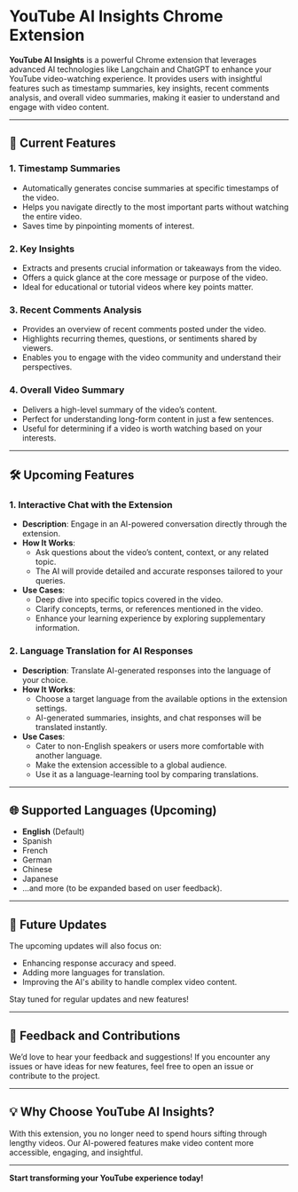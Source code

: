 # YouTube AI Insights Chrome Extension

**YouTube AI Insights** is a powerful Chrome extension that leverages advanced AI technologies like Langchain and ChatGPT to enhance your YouTube video-watching experience. It provides users with insightful features such as timestamp summaries, key insights, recent comments analysis, and overall video summaries, making it easier to understand and engage with video content.

---

## 🚀 **Current Features**

### 1. **Timestamp Summaries**
   - Automatically generates concise summaries at specific timestamps of the video.
   - Helps you navigate directly to the most important parts without watching the entire video.
   - Saves time by pinpointing moments of interest.

### 2. **Key Insights**
   - Extracts and presents crucial information or takeaways from the video.
   - Offers a quick glance at the core message or purpose of the video.
   - Ideal for educational or tutorial videos where key points matter.

### 3. **Recent Comments Analysis**
   - Provides an overview of recent comments posted under the video.
   - Highlights recurring themes, questions, or sentiments shared by viewers.
   - Enables you to engage with the video community and understand their perspectives.

### 4. **Overall Video Summary**
   - Delivers a high-level summary of the video’s content.
   - Perfect for understanding long-form content in just a few sentences.
   - Useful for determining if a video is worth watching based on your interests.

---

## 🛠 **Upcoming Features**

### 1. **Interactive Chat with the Extension**
   - **Description**: Engage in an AI-powered conversation directly through the extension.
   - **How It Works**:
     - Ask questions about the video’s content, context, or any related topic.
     - The AI will provide detailed and accurate responses tailored to your queries.
   - **Use Cases**:
     - Deep dive into specific topics covered in the video.
     - Clarify concepts, terms, or references mentioned in the video.
     - Enhance your learning experience by exploring supplementary information.

### 2. **Language Translation for AI Responses**
   - **Description**: Translate AI-generated responses into the language of your choice.
   - **How It Works**:
     - Choose a target language from the available options in the extension settings.
     - AI-generated summaries, insights, and chat responses will be translated instantly.
   - **Use Cases**:
     - Cater to non-English speakers or users more comfortable with another language.
     - Make the extension accessible to a global audience.
     - Use it as a language-learning tool by comparing translations.


---

## 🌐 **Supported Languages (Upcoming)**

- **English** (Default)
- Spanish
- French
- German
- Chinese
- Japanese
- ...and more (to be expanded based on user feedback).

---

## 📅 **Future Updates**
The upcoming updates will also focus on:
- Enhancing response accuracy and speed.
- Adding more languages for translation.
- Improving the AI's ability to handle complex video content.

Stay tuned for regular updates and new features!

---

## 📝 **Feedback and Contributions**
We’d love to hear your feedback and suggestions! If you encounter any issues or have ideas for new features, feel free to open an issue or contribute to the project.

---

## 💡 **Why Choose YouTube AI Insights?**
With this extension, you no longer need to spend hours sifting through lengthy videos. Our AI-powered features make video content more accessible, engaging, and insightful.

---

**Start transforming your YouTube experience today!**

